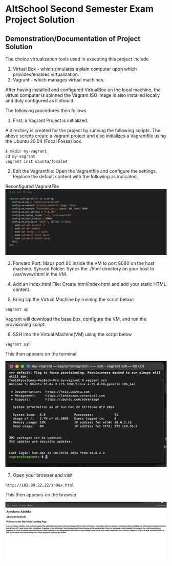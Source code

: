 # AltSchool Second Semester Exam Project Solution



## Demonstration/Documentation of Project Solution
The choice virtualization tools used in executing this project include
1. Virtual Box - which simulates a plain computer upon which provides/enables virtualization.
2. Vagrant - which manages virtual machines.


After having installed and configured VirtualBox on the local machine, the virtual computer is spinned
the Vagrant ISO image is also installed locally and duly configured as it should.

The following procedures then follows

1. First, a Vagrant Project is initialized.

A directory is created for the project by running the following scripts.
The above scripts create a vagrant project and also initializes a Vagrantfile using the Ubuntu 20.04 (Focal Fossa) box.

```
$ mkdir my-vagrant
cd my-vagrant
vagrant init ubuntu/focal64
```

2. Edit the Vagrantfile: Open the Vagrantfile and configure the settings. Replace the default content with the following as indicated.

Reconfigured VagrantFile
![VagrantFile](/assets/img-1.jpeg)

3. Forward Port: Maps port 80 inside the VM to port 8080 on the host machine.
Synced Folder: Syncs the ./html directory on your host to /var/www/html in the VM.


4. Add an index.html File: Create html/index.html and add your static HTML content.

5. Bring Up the Virtual Machine by running the script below:

```
vagrant up

```

Vagrant will download the base box, configure the VM, and run the provisioning script.

6. SSH into the Virtual Machine(VM) using the script below

```
vagrant ssh

```
This then appears on the terminal.

![VagrantSSH](/assets/img-2.png)


7. Open your browser and visit

```
http://102.89.22.22/index.html

```
This then appears on the browser.

![VagrantSSH](/assets/img-3.jpeg)
